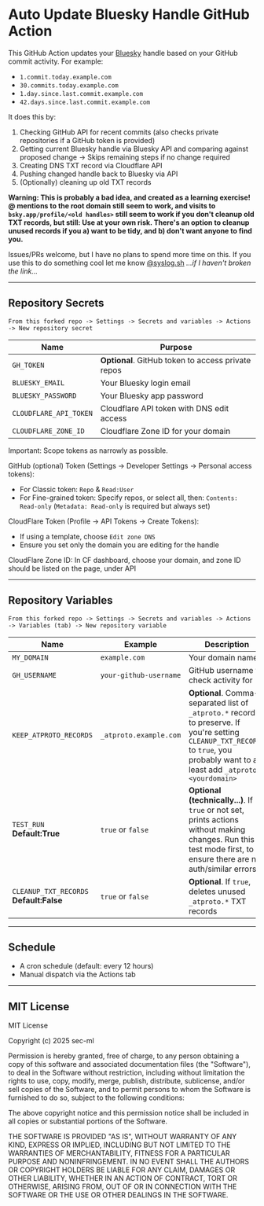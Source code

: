 # Auto Update Bluesky Handle GitHub Action

This GitHub Action updates your [Bluesky](https://bsky.app/) handle based on your GitHub commit activity. For example:

- `1.commit.today.example.com`
- `30.commits.today.example.com`
- `1.day.since.last.commit.example.com`
- `42.days.since.last.commit.example.com`

It does this by:

1. Checking GitHub API for recent commits (also checks private repositories if a GitHub token is provided)
2. Getting current Bluesky handle via Bluesky API and comparing against proposed change -> Skips remaining steps if no change required
3. Creating DNS TXT record via Cloudflare API
4. Pushing changed handle back to Bluesky via API
5. (Optionally) cleaning up old TXT records

**Warning: This is probably a bad idea, and created as a learning exercise! @ mentions to the root domain still seem to work, and visits to `bsky.app/profile/<old handles>` still seem to work if you don't cleanup old TXT records, but still: Use at your own risk. There's an option to cleanup unused records if you a) want to be tidy, and b) don't want anyone to find you.**

Issues/PRs welcome, but I have no plans to spend more time on this. If you use this to do something cool let me know [@syslog.sh](https://bsky.app/profile/syslog.sh) _...if I haven't broken the link..._

---

## Repository Secrets

`From this forked repo -> Settings -> Secrets and variables -> Actions -> New repository secret`

| Name                   | Purpose                                            |
| ---------------------- | -------------------------------------------------- |
| `GH_TOKEN`             | **Optional**. GitHub token to access private repos |
| `BLUESKY_EMAIL`        | Your Bluesky login email                           |
| `BLUESKY_PASSWORD`     | Your Bluesky app password                          |
| `CLOUDFLARE_API_TOKEN` | Cloudflare API token with DNS edit access          |
| `CLOUDFLARE_ZONE_ID`   | Cloudflare Zone ID for your domain                 |

Important: Scope tokens as narrowly as possible.

GitHub (optional) Token (Settings -> Developer Settings -> Personal access tokens):

- For Classic token: `Repo` & `Read:User`
- For Fine-grained token: Specify repos, or select all, then: `Contents: Read-only` (`Metadata: Read-only` is required but always set)

CloudFlare Token (Profile -> API Tokens -> Create Tokens):

- If using a template, choose `Edit zone DNS`
- Ensure you set only the domain you are editing for the handle

CloudFlare Zone ID: In CF dashboard, choose your domain, and zone ID should be listed on the page, under API

---

## Repository Variables

`From this forked repo -> Settings -> Secrets and variables -> Actions -> Variables (tab) -> New repository variable`

| Name                                    | Example                | Description                                                                                                                                                                          |
| --------------------------------------- | ---------------------- | ------------------------------------------------------------------------------------------------------------------------------------------------------------------------------------ |
| `MY_DOMAIN`                             | `example.com`          | Your domain name                                                                                                                                                                     |
| `GH_USERNAME`                           | `your-github-username` | GitHub username to check activity for                                                                                                                                                |
| `KEEP_ATPROTO_RECORDS`                  | `_atproto.example.com` | **Optional**. Comma-separated list of `_atproto.*` records to preserve. If you're setting `CLEANUP_TXT_RECORDS` to `true`, you probably want to at least add `_atproto.<yourdomain>` |
| `TEST_RUN` **Default:True**             | `true` or `false`      | **Optional (technically...)**. If `true` or not set, prints actions without making changes. Run this in test mode first, to ensure there are no auth/similar errors!                 |
| `CLEANUP_TXT_RECORDS` **Default:False** | `true` or `false`      | **Optional**. If `true`, deletes unused `_atproto.*` TXT records                                                                                                                     |

---

## Schedule

- A cron schedule (default: every 12 hours)
- Manual dispatch via the Actions tab

---

## MIT License

MIT License

Copyright (c) 2025 sec-ml

Permission is hereby granted, free of charge, to any person obtaining a copy
of this software and associated documentation files (the "Software"), to deal
in the Software without restriction, including without limitation the rights
to use, copy, modify, merge, publish, distribute, sublicense, and/or sell
copies of the Software, and to permit persons to whom the Software is
furnished to do so, subject to the following conditions:

The above copyright notice and this permission notice shall be included in all
copies or substantial portions of the Software.

THE SOFTWARE IS PROVIDED "AS IS", WITHOUT WARRANTY OF ANY KIND, EXPRESS OR
IMPLIED, INCLUDING BUT NOT LIMITED TO THE WARRANTIES OF MERCHANTABILITY,
FITNESS FOR A PARTICULAR PURPOSE AND NONINFRINGEMENT. IN NO EVENT SHALL THE
AUTHORS OR COPYRIGHT HOLDERS BE LIABLE FOR ANY CLAIM, DAMAGES OR OTHER
LIABILITY, WHETHER IN AN ACTION OF CONTRACT, TORT OR OTHERWISE, ARISING FROM,
OUT OF OR IN CONNECTION WITH THE SOFTWARE OR THE USE OR OTHER DEALINGS IN THE
SOFTWARE.
